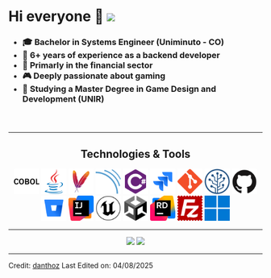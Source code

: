 <header align="left">
    <h1 align="left">Hi everyone 👋 <img src="https://tenor.com/es-419/view/this-is-fine-this-is-fine-dog-meme-fire-burning-house-gif-13166008774957631306" width="35"></h1>
    <h3 align="left">
        <ul>
            <li>🎓 Bachelor in Systems Engineer (Uniminuto - CO) </li>
            <li>💼 6+ years of experience as a backend developer</li>
            <li>🏦 Primarly in the financial sector</li>
            <li>🎮 Deeply passionate about gaming</li>
            <li>📖 Studying a Master Degree in Game Design and Development (UNIR) </li>
        </ul>
    </h3>
</header>
<hr>
<div align="center">
    <h2 align="center">Technologies & Tools</h2>
    <div align="center">
        <img src="https://github.com/devicons/devicon/blob/master/icons/cobol/cobol-original.svg" alt="Cobol" width="50">
        <img src="https://github.com/devicons/devicon/blob/master/icons/java/java-original.svg" alt="Java" width="50">
        <img src="https://github.com/devicons/devicon/blob/master/icons/maven/maven-original.svg" alt="Maven" width="50">
        <img src="https://github.com/devicons/devicon/blob/master/icons/sonarqube/sonarqube-original.svg" alt="SonarQube" width="50">
        <img src="https://github.com/devicons/devicon/blob/master/icons/csharp/csharp-plain.svg" alt="C#" width="50">
        <img src="https://github.com/devicons/devicon/blob/master/icons/jira/jira-original.svg" alt="Jira" width="50">
        <img src="https://github.com/devicons/devicon/blob/master/icons/git/git-plain.svg" alt="Git" width="50">
        <img src="https://github.com/devicons/devicon/blob/master/icons/sourcetree/sourcetree-original.svg" alt="Sourcetree" width="50">        
        <img src="https://github.com/devicons/devicon/blob/master/icons/github/github-original.svg" alt="Github" width="50">
        <img src="https://github.com/devicons/devicon/blob/master/icons/bitbucket/bitbucket-original.svg" alt="Bitbucket" width="50">
        <img src="https://github.com/devicons/devicon/blob/master/icons/intellij/intellij-original.svg" alt="Intellij" width="50">
        <img src="https://github.com/devicons/devicon/blob/master/icons/unrealengine/unrealengine-original.svg" alt="Unreal" width="50">
        <img src="https://github.com/devicons/devicon/blob/master/icons/unity/unity-original.svg" alt="Unity" width="50">
        <img src="https://github.com/devicons/devicon/blob/master/icons/rider/rider-original.svg" alt="Rider" width="50">
        <img src="https://github.com/devicons/devicon/blob/master/icons/filezilla/filezilla-plain.svg" alt="FileZilla" width="50">
        <img src="https://github.com/devicons/devicon/blob/master/icons/windows11/windows11-original.svg" alt="FileZilla" width="50">
    </div>
</div>
<hr>
<footer align="center">
    <p align="center">
        <img src="https://github-readme-stats.vercel.app/api?username=Danthoz&include_all_commits=true&show_icons=true&theme=radical" height="250">
        <img src="https://github-readme-stats.vercel.app/api/top-langs/?username=Danthoz&layout=compact&hide=css&theme=radical" height="250">
    </p>
</footer>

------

Credit: [danthoz](https://github.com/Danthoz)
Last Edited on: 04/08/2025
